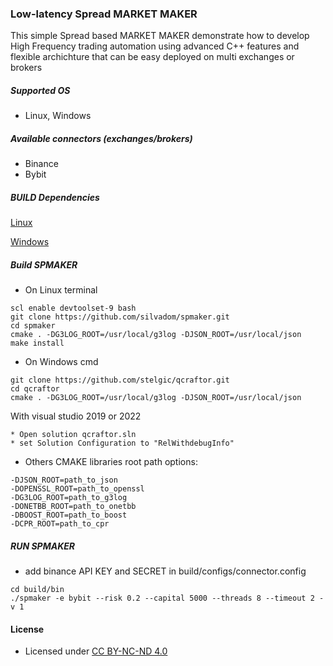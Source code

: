### Low-latency Spread MARKET MAKER

This simple Spread based MARKET MAKER demonstrate how to develop
High Frequency trading automation using advanced C++ features and
flexible archichture that can be easy deployed on multi exchanges or brokers


##### Supported OS

* Linux, Windows

##### Available connectors (exchanges/brokers)

* Binance
* Bybit

##### BUILD Dependencies

[Linux](BUILD_LIBRARIES_LINUX.md)

[Windows](BUILD_LIBRARIES_WIN.md)

##### Build SPMAKER

* On Linux terminal
```
scl enable devtoolset-9 bash
git clone https://github.com/silvadom/spmaker.git
cd spmaker
cmake . -DG3LOG_ROOT=/usr/local/g3log -DJSON_ROOT=/usr/local/json
make install
```

* On Windows cmd
```
git clone https://github.com/stelgic/qcraftor.git
cd qcraftor
cmake . -DG3LOG_ROOT=/usr/local/g3log -DJSON_ROOT=/usr/local/json
```

With visual studio 2019 or 2022

    * Open solution qcraftor.sln 
    * set Solution Configuration to "RelWithdebugInfo"

* Others CMAKE libraries root path options:
```
-DJSON_ROOT=path_to_json
-DOPENSSL_ROOT=path_to_openssl
-DG3LOG_ROOT=path_to_g3log
-DONETBB_ROOT=path_to_onetbb
-DBOOST_ROOT=path_to_boost
-DCPR_ROOT=path_to_cpr
```

##### RUN SPMAKER

- add binance API KEY and SECRET in build/configs/connector.config

```
cd build/bin
./spmaker -e bybit --risk 0.2 --capital 5000 --threads 8 --timeout 2 -v 1
```

#### License

* Licensed under [CC BY-NC-ND 4.0](LICENSE.md)

